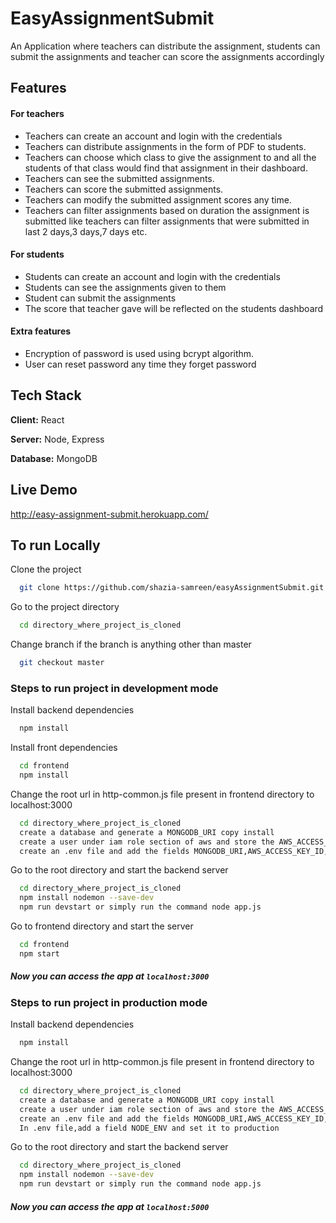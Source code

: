 
# EasyAssignmentSubmit

An Application where teachers can distribute the assignment, students can submit the assignments and teacher can score the assignments accordingly


## Features

#### For teachers
- Teachers can create an account and login with the credentials
- Teachers can distribute assignments in the form of PDF to students.
- Teachers can choose which class to give the assignment to and all the students of that class would find that assignment in their dashboard.
- Teachers can see the submitted assignments.
- Teachers can score the submitted assignments.
- Teachers can modify the submitted assignment scores any time.
- Teachers can filter assignments based on duration the assignment is submitted like teachers can filter assignments that were submitted in last 2 days,3 days,7 days etc.

#### For students
- Students can create an account and login with the credentials
- Students can see the assignments given to them
- Student can submit the assignments
- The score that teacher gave will be reflected on the students dashboard

#### Extra features
- Encryption of password is used using bcrypt algorithm.
- User can reset password any time they forget password

## Tech Stack

**Client:** React

**Server:** Node, Express

**Database:** MongoDB





## Live Demo

http://easy-assignment-submit.herokuapp.com/


## To run Locally

Clone the project

```bash
  git clone https://github.com/shazia-samreen/easyAssignmentSubmit.git
```

Go to the project directory

```bash
  cd directory_where_project_is_cloned
```
Change branch if the branch is anything other than master

```bash
  git checkout master
```

### Steps to run project in development mode

Install backend dependencies

```bash
  npm install
```

Install front dependencies

```bash
  cd frontend
  npm install
```
Change the root url in http-common.js file present in frontend directory to localhost:3000

```bash
  cd directory_where_project_is_cloned
  create a database and generate a MONGODB_URI copy install
  create a user under iam role section of aws and store the AWS_ACCESS_KEY_ID,AWS_SECRET_ACCESS_KEY
  create an .env file and add the fields MONGODB_URI,AWS_ACCESS_KEY_ID,AWS_SECRET_ACCESS_KEY
```
Go to the root directory and start the backend server

```bash
  cd directory_where_project_is_cloned
  npm install nodemon --save-dev
  npm run devstart or simply run the command node app.js
```

Go to frontend directory and start the server

```bash
  cd frontend
  npm start
```
##### Now you can access the app at ```localhost:3000 ```

### Steps to run project in production mode

Install backend dependencies

```bash
  npm install
```
Change the root url in http-common.js file present in frontend directory to localhost:3000

```bash
  cd directory_where_project_is_cloned
  create a database and generate a MONGODB_URI copy install
  create a user under iam role section of aws and store the AWS_ACCESS_KEY_ID,AWS_SECRET_ACCESS_KEY
  create an .env file and add the fields MONGODB_URI,AWS_ACCESS_KEY_ID,AWS_SECRET_ACCESS_KEY
  In .env file,add a field NODE_ENV and set it to production
```
Go to the root directory and start the backend server

```bash
  cd directory_where_project_is_cloned
  npm install nodemon --save-dev
  npm run devstart or simply run the command node app.js
```
##### Now you can access the app at ```localhost:5000 ```


